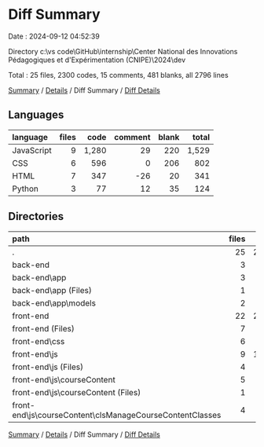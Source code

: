 # Diff Summary

Date : 2024-09-12 04:52:39

Directory c:\\vs code\\GitHub\\internship\\Center National des Innovations Pédagogiques et d'Expérimentation (CNIPE)\\2024\\dev

Total : 25 files,  2300 codes, 15 comments, 481 blanks, all 2796 lines

[Summary](results.md) / [Details](details.md) / Diff Summary / [Diff Details](diff-details.md)

## Languages
| language | files | code | comment | blank | total |
| :--- | ---: | ---: | ---: | ---: | ---: |
| JavaScript | 9 | 1,280 | 29 | 220 | 1,529 |
| CSS | 6 | 596 | 0 | 206 | 802 |
| HTML | 7 | 347 | -26 | 20 | 341 |
| Python | 3 | 77 | 12 | 35 | 124 |

## Directories
| path | files | code | comment | blank | total |
| :--- | ---: | ---: | ---: | ---: | ---: |
| . | 25 | 2,300 | 15 | 481 | 2,796 |
| back-end | 3 | 77 | 12 | 35 | 124 |
| back-end\\app | 3 | 77 | 12 | 35 | 124 |
| back-end\\app (Files) | 1 | 47 | 10 | 29 | 86 |
| back-end\\app\\models | 2 | 30 | 2 | 6 | 38 |
| front-end | 22 | 2,223 | 3 | 446 | 2,672 |
| front-end (Files) | 7 | 347 | -26 | 20 | 341 |
| front-end\\css | 6 | 596 | 0 | 206 | 802 |
| front-end\\js | 9 | 1,280 | 29 | 220 | 1,529 |
| front-end\\js (Files) | 4 | 319 | 11 | 68 | 398 |
| front-end\\js\\courseContent | 5 | 961 | 18 | 152 | 1,131 |
| front-end\\js\\courseContent (Files) | 1 | 6 | 0 | 0 | 6 |
| front-end\\js\\courseContent\\clsManageCourseContentClasses | 4 | 955 | 18 | 152 | 1,125 |

[Summary](results.md) / [Details](details.md) / Diff Summary / [Diff Details](diff-details.md)